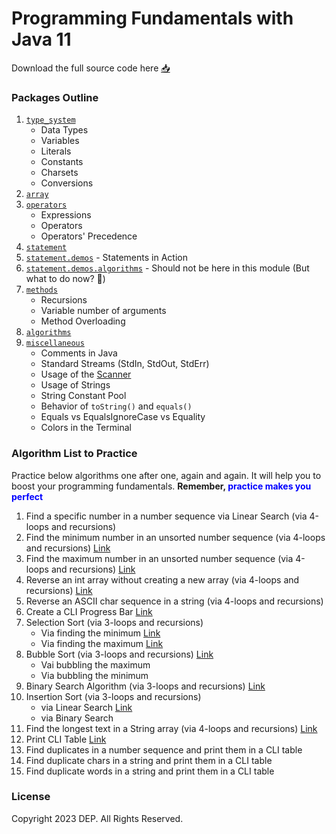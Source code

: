 # Programming Fundamentals with Java 11

Download the full source code here [📥](https://github.com/IJSE-Direct-Entry-Program-10/programming-fundamentals/archive/refs/heads/main.zip)

### Packages Outline
1. [`type_system`](src/type_system)
   - Data Types
   - Variables
   - Literals
   - Constants
   - Charsets
   - Conversions
2. [`array`](src/array)
3. [`operators`](src/operators)
   - Expressions
   - Operators
   - Operators' Precedence
3. [`statement`](src/statement)
4. [`statement.demos`](src/statement/demos) - Statements in Action
5. [`statement.demos.algorithms`](src/statement/demos/algorithms) - Should not be here in this module (But what to do now? 🤷)
7. [`methods`](src/method)
   - Recursions
   - Variable number of arguments
   - Method Overloading
7. [`algorithms`](src/algorithms)
8. [`miscellaneous`](src/miscellaneous)
   - Comments in Java
   - Standard Streams (StdIn, StdOut, StdErr)
   - Usage of the [Scanner](https://docs.oracle.com/en/java/javase/11/docs/api/java.base/java/util/Scanner.html)
   - Usage of Strings
   - String Constant Pool
   - Behavior of `toString()` and `equals()`
   - Equals vs EqualsIgnoreCase vs Equality
   - Colors in the Terminal

### Algorithm List to Practice
Practice below algorithms one after one, again and again. It will help you to boost your programming fundamentals. **Remember, <span style="color: blue;">practice makes you perfect**</span> 
   1. Find a specific number in a number sequence via Linear Search (via 4-loops and recursions)
   2. Find the minimum number in an unsorted number sequence (via 4-loops and recursions) [Link](src/statement/demos/algorithms/MinMaxAlgo.java)
   3. Find the maximum number in an unsorted number sequence (via 4-loops and recursions) [Link](src/statement/demos/algorithms/MinMaxAlgo.java)
   4. Reverse an int array without creating a new array (via 4-loops and recursions) [Link](src/statement/demos/algorithms/ReverseArray.java)
   5. Reverse an ASCII char sequence in a string (via 4-loops and recursions)
   6. Create a CLI Progress Bar [Link](https://drive.google.com/file/d/1i6ROZPaQ_IGxayyx49XymT3j-Pn8GPGE/view?usp=sharing)
   7. Selection Sort (via 3-loops and recursions) 
      - Via finding the minimum [Link](src/statement/demos/algorithms/SelectionSort1.java)
      - Via finding the maximum [Link](src/statement/demos/algorithms/SelectionSort2.java)
   8. Bubble Sort (via 3-loops and recursions) [Link](src/algorithms/BubbleSort.java)
      - Vai bubbling the maximum
      - Via bubbling the minimum
   9. Binary Search Algorithm (via 3-loops and recursions) [Link](src/algorithms/BinarySearch.java)
   10. Insertion Sort (via 3-loops and recursions) 
       - via Linear Search [Link](src/algorithms/InsertionSort.java)
       - via Binary Search
   11. Find the longest text in a String array (via 4-loops and recursions) [Link](src/miscellaneous/FindMaxLength.java)
   12. Print CLI Table [Link](src/miscellaneous/TableDemo.java)
   13. Find duplicates in a number sequence and print them in a CLI table
   14. Find duplicate chars in a string and print them in a CLI table
   15. Find duplicate words in a string and print them in a CLI table

### License
Copyright 2023 DEP. All Rights Reserved.
